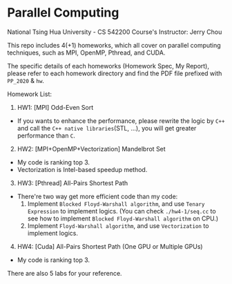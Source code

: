 # Parallel Computing
National Tsing Hua University - CS 542200
Course's Instructor: Jerry Chou

This repo includes 4(+1) homeworks, which all cover on parallel computing techniques, such as MPI, OpenMP, Pthread, and CUDA.

The specific details of each homeworks (Homework Spec, My Report), please refer to each homework directory and find the PDF file prefixed with `PP_2020` & `hw`.

Homework List:
1. HW1: [MPI] Odd-Even Sort
  - If you wants to enhance the performance, please rewrite the logic by `C++` and call the `C++ native libraries`(STL, ...), you will get greater performance than `C`.

2. HW2: [MPI+OpenMP+Vectorization] Mandelbrot Set
  - My code is ranking top 3.
  - Vectorization is Intel-based speedup method.

3. HW3: [Pthread] All-Pairs Shortest Path
  - There're two way get more efficient code than my code:
    1. Implement `Blocked Floyd-Warshall algorithm`, and use `Tenary Expression` to implement logics. (You can check `./hw4-1/seq.cc` to see how to implement `Blocked Floyd-Warshall algorithm` on CPU.)
    2. Implement `Floyd-Warshall algorithm`, and use `Vectorization` to implement logics.

4. HW4: [Cuda] All-Pairs Shortest Path (One GPU or Multiple GPUs)
  - My code is ranking top 3.

There are also 5 labs for your reference.

